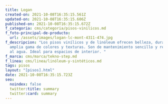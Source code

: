 ```yaml
---
title: Logan
created-on: 2021-10-08T16:35:15.561Z
updated-on: 2021-10-08T16:35:15.606Z
published-on: 2021-10-08T16:35:15.672Z
f_categoria: cms/categoria/pisos-vinilicos.md
f_foto-principal-de-producto:
  url: /assets/images/logan-lc-mont-4311-474.jpg
f_descripcion: "Los pisos vinílicos y de linóleum ofrecen belleza, durabilidad y
  amplia gama de colores y texturas. Son de mantenimiento sencillo y resistentes
  al agua. Ideal para espacios de interior. "
f_marca: cms/marca/tekno-step.md
f_linea: cms/linea/linóleum-y-sintéticos.md
tags: pisos
layout: "[pisos].html"
date: 2021-10-08T16:35:15.723Z
seo:
  noindex: false
  twitter:title: summary
  twitter:card: summary
---
```

